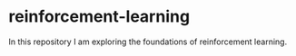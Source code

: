 # reinforcement-learning
In this repository I am exploring the foundations of reinforcement learning.
